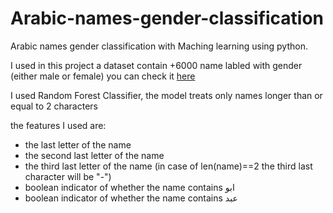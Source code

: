 # Arabic-names-gender-classification
Arabic names gender classification with Maching learning using python.

I used in this project a dataset contain +6000 name labled with gender (either male or female) you can check it [here](https://github.com/Eslam2014/arabic_names_with_gender)

I used Random Forest Classifier, the model treats only names longer than or equal to 2 characters 


the features I used are:
* the last letter of the name
* the second last letter of the name
* the third last letter of the name (in case of len(name)==2 the third last character will be "-")
* boolean indicator of whether the name contains ابو
* boolean indicator of whether the name contains عبد 
